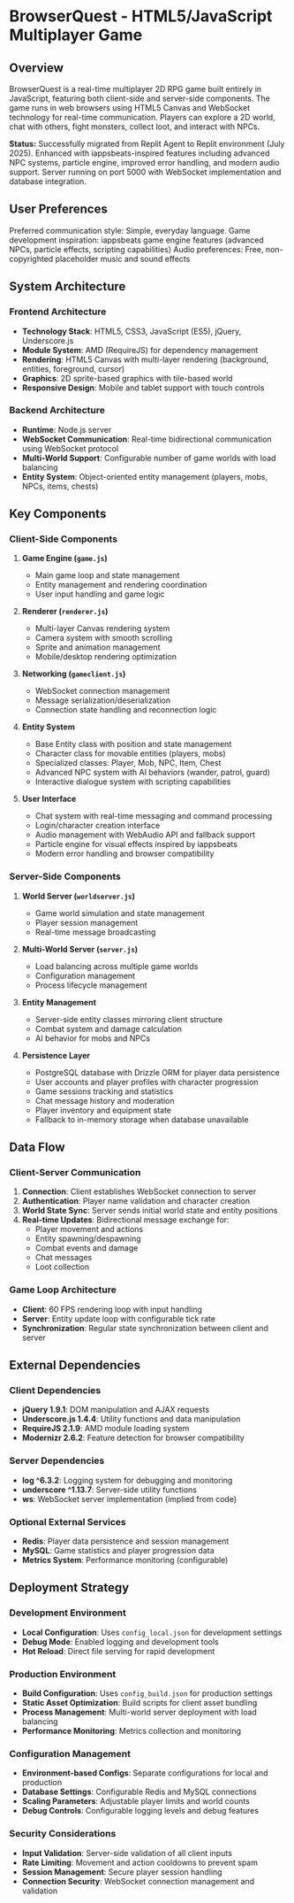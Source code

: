 # BrowserQuest - HTML5/JavaScript Multiplayer Game

## Overview

BrowserQuest is a real-time multiplayer 2D RPG game built entirely in JavaScript, featuring both client-side and server-side components. The game runs in web browsers using HTML5 Canvas and WebSocket technology for real-time communication. Players can explore a 2D world, chat with others, fight monsters, collect loot, and interact with NPCs.

**Status:** Successfully migrated from Replit Agent to Replit environment (July 2025). Enhanced with iappsbeats-inspired features including advanced NPC systems, particle engine, improved error handling, and modern audio support. Server running on port 5000 with WebSocket implementation and database integration.

## User Preferences

Preferred communication style: Simple, everyday language.
Game development inspiration: iappsbeats game engine features (advanced NPCs, particle effects, scripting capabilities)
Audio preferences: Free, non-copyrighted placeholder music and sound effects

## System Architecture

### Frontend Architecture
- **Technology Stack**: HTML5, CSS3, JavaScript (ES5), jQuery, Underscore.js
- **Module System**: AMD (RequireJS) for dependency management
- **Rendering**: HTML5 Canvas with multi-layer rendering (background, entities, foreground, cursor)
- **Graphics**: 2D sprite-based graphics with tile-based world
- **Responsive Design**: Mobile and tablet support with touch controls

### Backend Architecture
- **Runtime**: Node.js server
- **WebSocket Communication**: Real-time bidirectional communication using WebSocket protocol
- **Multi-World Support**: Configurable number of game worlds with load balancing
- **Entity System**: Object-oriented entity management (players, mobs, NPCs, items, chests)

## Key Components

### Client-Side Components

1. **Game Engine (`game.js`)**
   - Main game loop and state management
   - Entity management and rendering coordination
   - User input handling and game logic

2. **Renderer (`renderer.js`)**
   - Multi-layer Canvas rendering system
   - Camera system with smooth scrolling
   - Sprite and animation management
   - Mobile/desktop rendering optimization

3. **Networking (`gameclient.js`)**
   - WebSocket connection management
   - Message serialization/deserialization
   - Connection state handling and reconnection logic

4. **Entity System**
   - Base Entity class with position and state management
   - Character class for movable entities (players, mobs)
   - Specialized classes: Player, Mob, NPC, Item, Chest
   - Advanced NPC system with AI behaviors (wander, patrol, guard)
   - Interactive dialogue system with scripting capabilities

5. **User Interface**
   - Chat system with real-time messaging and command processing
   - Login/character creation interface
   - Audio management with WebAudio API and fallback support
   - Particle engine for visual effects inspired by iappsbeats
   - Modern error handling and browser compatibility

### Server-Side Components

1. **World Server (`worldserver.js`)**
   - Game world simulation and state management
   - Player session management
   - Real-time message broadcasting

2. **Multi-World Server (`server.js`)**
   - Load balancing across multiple game worlds
   - Configuration management
   - Process lifecycle management

3. **Entity Management**
   - Server-side entity classes mirroring client structure
   - Combat system and damage calculation
   - AI behavior for mobs and NPCs

4. **Persistence Layer**
   - PostgreSQL database with Drizzle ORM for player data persistence
   - User accounts and player profiles with character progression
   - Game sessions tracking and statistics
   - Chat message history and moderation
   - Player inventory and equipment state
   - Fallback to in-memory storage when database unavailable

## Data Flow

### Client-Server Communication
1. **Connection**: Client establishes WebSocket connection to server
2. **Authentication**: Player name validation and character creation
3. **World State Sync**: Server sends initial world state and entity positions
4. **Real-time Updates**: Bidirectional message exchange for:
   - Player movement and actions
   - Entity spawning/despawning
   - Combat events and damage
   - Chat messages
   - Loot collection

### Game Loop Architecture
- **Client**: 60 FPS rendering loop with input handling
- **Server**: Entity update loop with configurable tick rate
- **Synchronization**: Regular state synchronization between client and server

## External Dependencies

### Client Dependencies
- **jQuery 1.9.1**: DOM manipulation and AJAX requests
- **Underscore.js 1.4.4**: Utility functions and data manipulation
- **RequireJS 2.1.9**: AMD module loading system
- **Modernizr 2.6.2**: Feature detection for browser compatibility

### Server Dependencies
- **log ^6.3.2**: Logging system for debugging and monitoring
- **underscore ^1.13.7**: Server-side utility functions
- **ws**: WebSocket server implementation (implied from code)

### Optional External Services
- **Redis**: Player data persistence and session management
- **MySQL**: Game statistics and player progression data
- **Metrics System**: Performance monitoring (configurable)

## Deployment Strategy

### Development Environment
- **Local Configuration**: Uses `config_local.json` for development settings
- **Debug Mode**: Enabled logging and development tools
- **Hot Reload**: Direct file serving for rapid development

### Production Environment
- **Build Configuration**: Uses `config_build.json` for production settings
- **Static Asset Optimization**: Build scripts for client asset bundling
- **Process Management**: Multi-world server deployment with load balancing
- **Performance Monitoring**: Metrics collection and monitoring

### Configuration Management
- **Environment-based Configs**: Separate configurations for local and production
- **Database Settings**: Configurable Redis and MySQL connections
- **Scaling Parameters**: Adjustable player limits and world counts
- **Debug Controls**: Configurable logging levels and debug features

### Security Considerations
- **Input Validation**: Server-side validation of all client inputs
- **Rate Limiting**: Movement and action cooldowns to prevent spam
- **Session Management**: Secure player session handling
- **Connection Security**: WebSocket connection management and validation